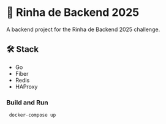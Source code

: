 # 🚀 Rinha de Backend 2025

A backend project for the Rinha de Backend 2025 challenge.

## 🛠️ Stack

- Go
- Fiber
- Redis
- HAProxy

### Build and Run

   ```sh
    docker-compose up